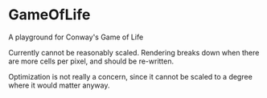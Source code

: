 # GameOfLife
A playground for Conway's Game of Life

Currently cannot be reasonably scaled. Rendering breaks down when there are more cells per pixel, and should be re-written.

Optimization is not really a concern, since it cannot be scaled to a degree where it would matter anyway.
